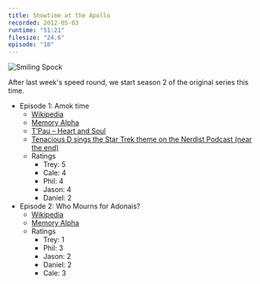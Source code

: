 ```yaml
---
title: Showtime at the Apollo
recorded: 2012-05-03
runtime: "51:21"
filesize: "24.6"
episode: "18"
---
```


![Smiling Spock](https://f005.backblazeb2.com/file/piepworks-cdn/jawgrind/Jawgrind-Episode-18.jpg)

After last week's speed round, we start season 2 of the original series this time.

- Episode 1: Amok time
  - [Wikipedia](http://en.wikipedia.org/wiki/Amok_Time)
  - [Memory Alpha](<http://en.memory-alpha.org/wiki/Amok_Time_(episode)>)
  - [T’Pau – Heart and Soul](http://www.youtube.com/watch?v=SwrYMWoqg5w)
  - [Tenacious D sings the Star Trek theme on the Nerdist Podcast (near the end)](http://www.nerdist.com/2012/04/nerdist-podcast-tenacious-d/)
  - Ratings
    - Trey: 5
    - Cale: 4
    - Phil: 4
    - Jason: 4
    - Daniel: 2
- Episode 2: Who Mourns for Adonais?
  - [Wikipedia](http://en.wikipedia.org/wiki/Who_Mourns_for_Adonais%3F)
  - [Memory Alpha](<http://en.memory-alpha.org/wiki/Who_Mourns_for_Adonais%3F_(episode)>)
  - Ratings
    - Trey: 1
    - Phil: 3
    - Jason: 2
    - Daniel: 2
    - Cale: 3
